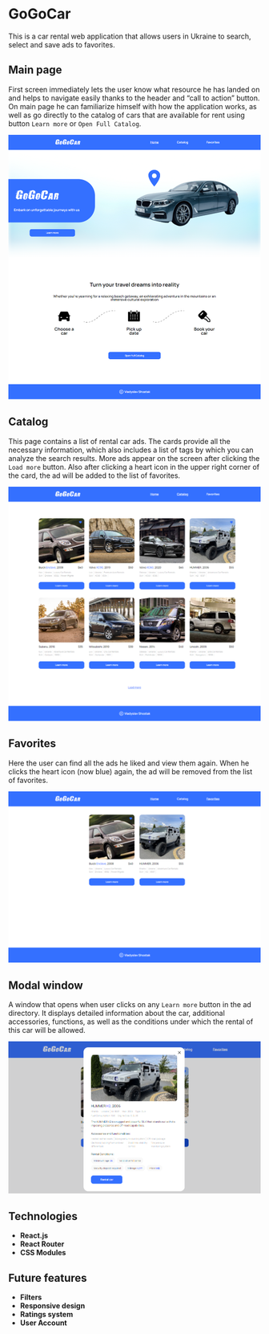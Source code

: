 # GoGoCar

This is a car rental web application that allows users in Ukraine to search,
select and save ads to favorites.

## Main page

First screen immediately lets the user know what resource he has landed on and
helps to navigate easily thanks to the header and “call to action” button. On
main page he can familiarize himself with how the application works, as well as
go directly to the catalog of cars that are available for rent using button
`Learn more` or `Open Full Catalog`.

![Home page](./src/assets/screenshots/main.png)

## Catalog

This page contains a list of rental car ads. The cards provide all the necessary
information, which also includes a list of tags by which you can analyze the
search results. More ads appear on the screen after clicking the `Load more`
button. Also after clicking a heart icon in the upper right corner of the card,
the ad will be added to the list of favorites.

![Home page](./src/assets/screenshots/catalog.png)

## Favorites

Here the user can find all the ads he liked and view them again. When he clicks
the heart icon (now blue) again, the ad will be removed from the list of
favorites.

![Home page](./src/assets/screenshots/favorites.png)

## Modal window

A window that opens when user clicks on any `Learn more` button in the ad
directory. It displays detailed information about the car, additional
accessories, functions, as well as the conditions under which the rental of this
car will be allowed.

![Home page](./src/assets/screenshots/modal.png)

## Technologies

- **React.js**
- **React Router**
- **CSS Modules**

## Future features

- **Filters**
- **Responsive design**
- **Ratings system**
- **User Account**
